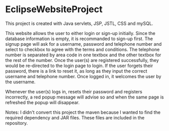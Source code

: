 # EclipseWebsiteProject

This project is created with Java servlets, JSP, JSTL, CSS and mySQL.

This website allows the user to either login or sign-up initially. Since the database information is empty, it is recommanded to sign-up first. The signup page will ask for a username, password and telephone number and select to checkbox to agree with the terms and conditions. The telephone number is separated by area code in one textbox and the other textbox for the rest of the number. 
Once the user(s) are registered successfully, they would be re-directed to the login page to login. If the user forgets their password, there is a link to reset it, as long as they input the correct username and telephone number.
Once logged in, it welcomes the user by the username. 


Whenever the user(s) logs in, resets their password and registers incorrectly, a red popup message will advise so and when the same page is refreshed the popup will disappear.


Notes:
I didn't convert this project the maven because I wanted to find the required dependency and JAR files. These files are included in the repository.


